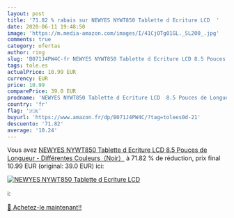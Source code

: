 ```yaml
---
layout: post
title: '71.82 % rabais sur NEWYES NYWT850 Tablette d Ecriture LCD  '
date: 2020-06-11 19:48:50
image: 'https://m.media-amazon.com/images/I/41CjOTg01GL._SL200_.jpg'
comments: true
category: ofertas
author: ring
slug: 'B071J4PW4C-fr NEWYES NYWT850 Tablette d Ecriture LCD 8.5 Pouces de...'
tags: tole.es
actualPrice: 10.99 EUR
currency: EUR
price: 10.99
comparePrice: 39.0 EUR
prodname: 'NEWYES NYWT850 Tablette d Ecriture LCD  8.5 Pouces de Longueur - Différentes Couleurs（Noir）'
country: 'fr'
flag: '🇫🇷'
buyurl: 'https://www.amazon.fr/dp/B071J4PW4C/?tag=tolees0d-21'
descuento: '71.82'
average: '10.24'
---
```


Vous avez [NEWYES NYWT850 Tablette d Ecriture LCD  8.5 Pouces de Longueur - Différentes Couleurs（Noir）](https://www.amazon.fr/dp/B071J4PW4C/?tag=tolees0d-21)  à  71.82 % de réduction, prix final  10.99 EUR (original: 39.0 EUR) ici:

[![NEWYES NYWT850 Tablette d Ecriture LCD  ](https://m.media-amazon.com/images/I/41CjOTg01GL._SL200_.jpg)](https://www.amazon.fr/dp/B071J4PW4C/?tag=tolees0d-21)

ℹ️:


[🛒 Achetez-le maintenant!!](https://www.amazon.fr/dp/B071J4PW4C/?tag=tolees0d-21)
